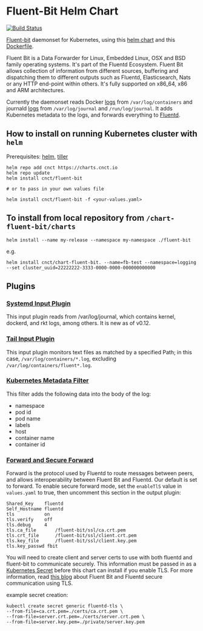 # Fluent-Bit Helm Chart

[![Build Status][1]](https://jenkins.cnct.io/job/pipeline-fluent-bit/job/master)

[Fluent-bit][2] daemonset for Kubernetes, using this [helm chart][3] and this [Dockerfile][4].

Fluent Bit is a Data Forwarder for Linux, Embedded Linux, OSX and BSD family operating systems. It's part of the Fluentd Ecosystem. Fluent Bit allows collection of information from different sources, buffering and dispatching them to different outputs such as Fluentd, Elasticsearch, Nats or any HTTP end-point within others. It's fully supported on x86_64, x86 and ARM architectures.

Currently the daemonset reads Docker [logs][5] from `/var/log/containers` and journald [logs][6] from `/var/log/journal` and `/run/log/journal`. It adds Kubernetes metadata to the logs, and forwards everything to [Fluentd][9].

## How to install on running Kubernetes cluster with `helm`

Prerequisites: [helm][10], [tiller][8]

    helm repo add cnct https://charts.cnct.io
    helm repo update
    helm install cnct/fluent-bit
    
    # or to pass in your own values file

    helm install cnct/fluent-bit -f <your-values.yaml>
    
## To install from local repository from `/chart-fluent-bit/charts`

    helm install --name my-release --namespace my-namespace ./fluent-bit

e.g.

    helm install cnct/chart-fluent-bit. --name=fb-test --namespace=logging --set cluster_uuid=22222222-3333-0000-0000-000000000000

## Plugins

### [Systemd Input Plugin][11]

This input plugin reads from /var/log/journal, which contains kernel, dockerd, and rkt logs, among others. It is new as of v0.12.

### [Tail Input Plugin][12]

This input plugin monitors text files as matched by a specified Path; in this case, `/var/log/containers/*.log`, excluding `/var/log/containers/fluent*.log`. 

### [Kubernetes Metadata Filter][13]

This filter adds the following data into the body of the log:

- namespace
- pod id
- pod name
- labels
- host
- container name
- container id

### [Forward and Secure Forward][14]
Forward is the protocol used by Fluentd to route messages between peers, and allows interoperability between Fluent Bit and Fluentd. Our default is set to forward. To enable secure forward mode, set the `enableTlS` value in `values.yaml` to true, then uncomment this section in the output plugin: 
```
Shared_Key    fluentd
Self_Hostname fluentd 
tls           on
tls.verify    off
tls.debug     4
tls.ca_file       /fluent-bit/ssl/ca.crt.pem
tls.crt_file      /fluent-bit/ssl/client.crt.pem
tls.key_file      /fluent-bit/ssl/client.key.pem
tls.key_passwd fbit
```

You will need to create client and server certs to use with both fluentd and fluent-bit to communicate securely.  This information must be passed in as a [Kubernetes Secret][15] before this chart can install if you enable TLS. For more information, read [this blog][16] about Fluent Bit and Fluentd secure communication using TLS. 

example secret creation:
```
kubectl create secret generic fluentd-tls \
--from-file=ca.crt.pem=./certs/ca.crt.pem \
--from-file=server.crt.pem=./certs/server.crt.pem \
--from-file=server.key.pem=./private/server.key.pem
```


[1]: https://jenkins.migrations.cnct.io/buildStatus/icon?job=pipeline-fluent-bit/master
[2]: http://fluentbit.io/
[3]: https://github.com/samsung-cnct/chart-fluent-bit/tree/master/charts/fluent-bit
[4]: https://github.com/samsung-cnct/chart-fluent-bit/blob/master/rootfs/fluent-bit/Dockerfile
[5]: https://docs.docker.com/engine/admin/logging/overview/
[6]: https://www.freedesktop.org/software/systemd/man/systemd-journald.service.html
[7]: https://github.com/samsung-cnct/chart-logging
[8]: https://docs.helm.sh/using_helm/
[9]: https://github.com/samsung-cnct/chart-fluentd
[10]: https://helm.sh/
[11]: http://fluentbit.io/documentation/0.14/input/systemd.html
[12]: http://fluentbit.io/documentation/0.14/input/tail.html
[13]: http://fluentbit.io/documentation/0.14/filter/kubernetes.html
[14]: https://docs.fluentbit.io/manual/output/forward
[15]: https://kubernetes.io/docs/concepts/configuration/secret/
[16]: https://banzaicloud.com/blog/k8s-logging-tls/
